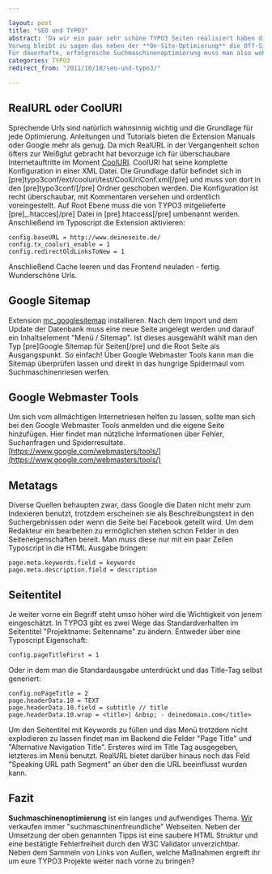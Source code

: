 ```yaml
---

layout: post
title: "SEO und TYPO3"
abstract: 'Da wir ein paar sehr schöne TYPO3 Seiten realisiert haben die jetzt im Internet auch gut gefunden werden sollen, geht es in dieser Ausgabe um das **Optimieren einer TYPO3 Internetseite** mit möglichst wenig Aufwand und schnellen Erfolgen.
Vorweg bleibt zu sagen das neben der **On-Site-Optimierung** die Off-Site-Optimierung eine bedeutende Rolle spielt. Aber die ist wie Rudern gegen den Strom. Wenn man nachlässt wird man zurück getrieben. Irgendwer hat das gesagt, ich weiß leider nicht mehr wer, aber es stimmt.
Für dauerhafte, erfolgreiche Suchmaschinenoptimierung muss man also wohl oder übel in die Taschen greifen und [eine gute Agentur](http://www.apeunit.com "Ich würde sogar sagen die beste Agentur") damit beauftragen. Für das kleine Budget gibt es aber auch schon einige Tricks.'
categories: TYPO3
redirect_from: "2011/10/10/seo-und-typo3/"

---
```


## RealURL oder CoolURI
Sprechende Urls sind natürlich wahnsinnig wichtig und die Grundlage für jede Optimierung. Anleitungen und Tutorials bieten die Extension Manuals oder Google mehr als genug.
Da mich RealURL in der Vergangenheit schon öfters zur Weißglut gebracht hat bevorzuge ich für überschaubare Internetauftritte im Moment [CoolURI](http://typo3.org/extensions/repository/view/cooluri/current/).
CoolURI hat seine komplette Konfiguration in einer XML Datei. Die Grundlage dafür befindet sich in \[pre\]typo3conf/ext/cooluri/test/CoolUriConf.xml\[/pre\] und muss von dort in den \[pre\]typo3conf/\[/pre\] Ordner geschoben werden. Die Konfiguration ist recht überschaubar, mit Kommentaren versehen und ordentlich voreingestellt.
Auf Root Ebene muss die von TYPO3 mitgelieferte \[pre\]\_.htacces\[/pre\] Datei in \[pre\].htaccess\[/pre\] umbenannt werden. Anschließend im Typoscript die Extension aktivieren:

    config.baseURL = http://www.deineseite.de/
    config.tx_cooluri_enable = 1
    config.redirectOldLinksToNew = 1

Anschließend Cache leeren und das Frontend neuladen - fertig. Wunderschöne Urls.

## Google Sitemap
Extension [mc\_googlesitemap](http://typo3.org/extensions/repository/view/mc_googlesitemap/current/) installieren. Nach dem Import und dem Update der Datenbank muss eine neue Seite angelegt werden und darauf ein Inhaltselement "Menü / Sitemap".
Ist dieses ausgewählt wählt man den Typ \[pre\]Google Sitemap für Seiten\[/pre\] und die Root Seite als Ausgangspunkt. So einfach! Über Google Webmaster Tools kann man die Sitemap überprüfen lassen und direkt in das hungrige Spidermaul vom Suchmaschinenriesen werfen.

## Google Webmaster Tools
Um sich vom allmächtigen Internetriesen helfen zu lassen, sollte man sich bei den Google Webmaster Tools anmelden und die eigene Seite hinzufügen. Hier findet man nützliche Informationen über Fehler, Suchanfragen und Spiderresultate.
[https://www.google.com/webmasters/tools/](https://www.google.com/webmasters/tools/)

## Metatags
Diverse Quellen behaupten zwar, dass Google die Daten nicht mehr zum Indexieren benutzt, trotzdem erscheinen sie als Beschreibungstext in den Suchergebnissen oder wenn die Seite bei Facebook geteilt wird. Um dem Redakteur ein bearbeiten zu ermöglichen stehen schon Felder in den Seiteneigenschaften bereit. Man muss diese nur mit ein paar Zeilen Typoscript in die HTML Ausgabe bringen:

    page.meta.keywords.field = keywords
    page.meta.description.field = description

## Seitentitel
Je weiter vorne ein Begriff steht umso höher wird die Wichtigkeit von jenem eingeschätzt. In TYPO3 gibt es zwei Wege das Standardverhalten im Seitentitel "Projektname: Seitenname" zu ändern.
Entweder über eine Typoscript Eigenschaft:

    config.pageTitleFirst = 1

Oder in dem man die Standardausgabe unterdrückt und das Title-Tag selbst generiert:

    config.noPageTitle = 2
    page.headerData.10 = TEXT
    page.headerData.10.field = subtitle // title
    page.headerData.10.wrap = <title>| &nbsp; - deinedomain.com</title>

Um den Seitentitel mit Keywords zu füllen und das Menü trotzdem nicht explodieren zu lassen findet man im Backend die Felder "Page Title" und "Alternative Navigation Title". Ersteres wird im Title Tag ausgegeben, letzteres im Menü benutzt.
RealURL bietet darüber hinaus noch das Feld "Speaking URL path Segment" an über den die URL beeinflusst wurden kann.

## Fazit
**Suchmaschinenoptimierung** ist ein langes und aufwendiges Thema. [Wir](http://www.apeunit.com "Die Internetagentur aus Berlin") verkaufen immer "suchmaschinenfreundliche" Webseiten. Neben der Umsetzung der oben genannten Tipps ist eine saubere HTML Struktur und eine bestätigte Fehlerfreiheit durch den W3C Validator unverzichtbar.
Neben dem Sammeln von Links von Außen, welche Maßnahmen ergreift ihr um eure TYPO3 Projekte weiter nach vorne zu bringen?